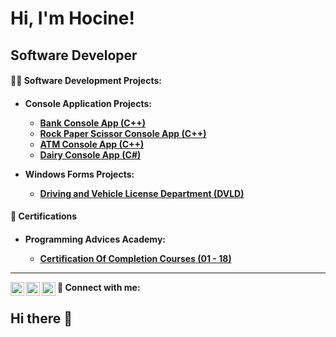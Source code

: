 <h1>Hi, I'm Hocine!</h1>
<h2>Software Developer</h2>

<h4>👨‍💻 Software Development Projects:<h4>

- Console Application Projects:
  - [Bank Console App (C++)](https://github.com/your-github-username/bank-console-app)
  - [Rock Paper Scissor Console App (C++)](https://github.com/your-github-username/rock-paper-scissor)
  - [ATM Console App (C++)](https://github.com/your-github-username/dairy-console-app)
  - [Dairy Console App (C#)](https://github.com/your-github-username/dairy-console-app)

- Windows Forms Projects:
  - [Driving and Vehicle License Department (DVLD)](https://github.com/your-github-username/dvld-project)

<h4> 📃 Certifications <h4>
  
  - Programming Advices Academy:
    
      - [Certification Of Completion Courses (01 - 18)](https://github.com/your-github-username/bank-console-app)

  

<hr>

🤳 Connect with me:
[<img align="left" alt="Hocine Bechebil | LinkedIn" width="22px" src="https://cdn.jsdelivr.net/npm/simple-icons@v3/icons/linkedin.svg" />][linkedin]
[<img align="left" alt="Hocine Bechebil | WhatsApp" width="22px" src="https://cdn.jsdelivr.net/npm/simple-icons@v3/icons/whatsapp.svg" />][whatsapp]
[<img align="left" alt="Hocine Bechebil | Email" width="22px" src="https://cdn.jsdelivr.net/npm/simple-icons@v3/icons/gmail.svg" />][email]

[linkedin]: https://www.linkedin.com/in/hocine-bechebil
[whatsapp]: https://wa.me/+213770993463
[email]: mailto:Bechebil.Houcin@gmail.com
## Hi there 👋

<!--
**Hocine-Bec/Hocine-Bec** is a ✨ _special_ ✨ repository because its `README.md` (this file) appears on your GitHub profile.

Here are some ideas to get you started:

- 🔭 I’m currently working on ...
- 🌱 I’m currently learning ...
- 👯 I’m looking to collaborate on ...
- 🤔 I’m looking for help with ...
- 💬 Ask me about ...
- 📫 How to reach me: ...
- 😄 Pronouns: ...
- ⚡ Fun fact: ...
-->
